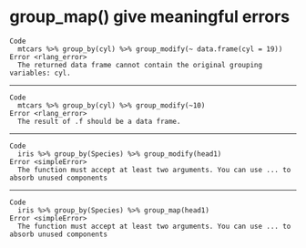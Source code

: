 # group_map() give meaningful errors

    Code
      mtcars %>% group_by(cyl) %>% group_modify(~ data.frame(cyl = 19))
    Error <rlang_error>
      The returned data frame cannot contain the original grouping variables: cyl.

---

    Code
      mtcars %>% group_by(cyl) %>% group_modify(~10)
    Error <rlang_error>
      The result of .f should be a data frame.

---

    Code
      iris %>% group_by(Species) %>% group_modify(head1)
    Error <simpleError>
      The function must accept at least two arguments. You can use ... to absorb unused components

---

    Code
      iris %>% group_by(Species) %>% group_map(head1)
    Error <simpleError>
      The function must accept at least two arguments. You can use ... to absorb unused components

